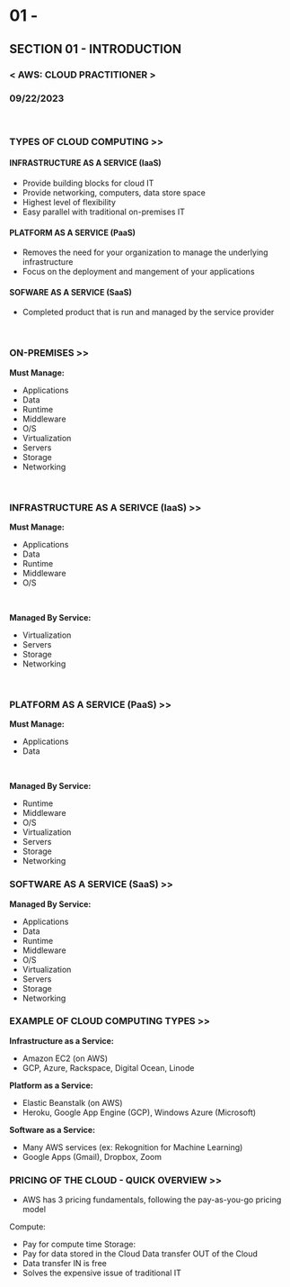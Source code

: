 # 01 -

## SECTION 01 - INTRODUCTION <br>

### < AWS: CLOUD PRACTITIONER > <br>

### 09/22/2023 <br>

<br>

### TYPES OF CLOUD COMPUTING >>

#### INFRASTRUCTURE AS A SERVICE (IaaS)

- Provide building blocks for cloud IT
- Provide networking, computers, data store space
- Highest level of flexibility
- Easy parallel with traditional on-premises IT

#### PLATFORM AS A SERVICE (PaaS)

- Removes the need for your organization to manage the underlying infrastructure
- Focus on the deployment and mangement of your applications

#### SOFWARE AS A SERVICE (SaaS)

- Completed product that is run and managed by the service provider

<br>

### ON-PREMISES >>

**Must Manage:**

- Applications
- Data
- Runtime
- Middleware
- O/S
- Virtualization
- Servers
- Storage
- Networking

<br>

### INFRASTRUCTURE AS A SERIVCE (IaaS) >>

**Must Manage:**

- Applications
- Data
- Runtime
- Middleware
- O/S

<br>

**Managed By Service:**

- Virtualization
- Servers
- Storage
- Networking

<br>

### PLATFORM AS A SERVICE (PaaS) >>

**Must Manage:**

- Applications
- Data

<br>

**Managed By Service:**

- Runtime
- Middleware
- O/S
- Virtualization
- Servers
- Storage
- Networking
  <br>

### SOFTWARE AS A SERVICE (SaaS) >>

**Managed By Service:**

- Applications
- Data
- Runtime
- Middleware
- O/S
- Virtualization
- Servers
- Storage
- Networking
  <br>

### EXAMPLE OF CLOUD COMPUTING TYPES >>

**Infrastructure as a Service:**

- Amazon EC2 (on AWS)
- GCP, Azure, Rackspace, Digital Ocean, Linode
  <br>

**Platform as a Service:**

- Elastic Beanstalk (on AWS)
- Heroku, Google App Engine (GCP), Windows Azure (Microsoft)
  <br>

**Software as a Service:**

- Many AWS services (ex: Rekognition for Machine Learning)
- Google Apps (Gmail), Dropbox, Zoom
  <br>

### PRICING OF THE CLOUD - QUICK OVERVIEW >>

- AWS has 3 pricing fundamentals, following the pay-as-you-go pricing model

Compute:

- Pay for compute time
  Storage:
- Pay for data stored in the Cloud
  Data transfer OUT of the Cloud
- Data transfer IN is free
- Solves the expensive issue of traditional IT
  <br>
